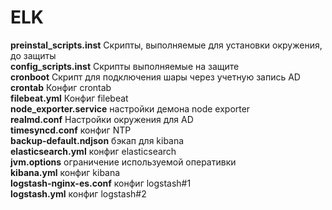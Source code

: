 # ELK
<b>preinstal_scripts.inst</b> Скрипты, выполняемые для установки окружения, до защиты<br />
<b>config_scripts.inst</b> Скрипты выполняемые на защите<br />
<b>cronboot</b> Скрипт для подключения шары через учетную запись AD<br />
<b>crontab</b> Конфиг crontab<br />
<b>filebeat.yml</b> Конфиг filebeat<br />
<b>node_exporter.service</b> настройки демона node exporter<br />
<b>realmd.conf</b> Настройки окружения для AD<br />
<b>timesyncd.conf</b> конфиг NTP<br />
<b>backup-default.ndjson</b> бэкап для kibana<br />
<b>elasticsearch.yml</b> конфиг elasticsearch<br />
<b>jvm.options</b> ограничение используемой оперативки<br />
<b>kibana.yml</b> конфиг kibana<br />
<b>logstash-nginx-es.conf</b> конфиг logstash#1<br />
<b>logstash.yml</b> конфиг logstash#2<br />

